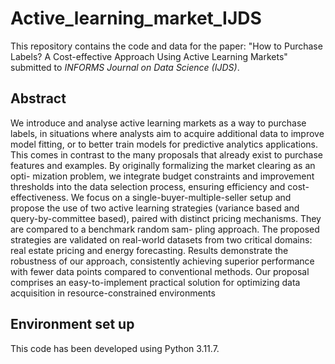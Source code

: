 # Active_learning_market_IJDS

This repository contains the code and data for the paper: "How to Purchase Labels? A Cost-effective Approach Using Active Learning Markets" submitted to *INFORMS Journal on Data Science (IJDS)*.

## Abstract

We introduce and analyse active learning markets as a way to purchase labels, in situations where analysts aim to acquire additional data to improve model fitting, or to better train models for predictive analytics applications. This comes in contrast to the many proposals that already exist to purchase
features and examples. By originally formalizing the market clearing as an opti-
mization problem, we integrate budget constraints and improvement thresholds
into the data selection process, ensuring efficiency and cost-effectiveness. We
focus on a single-buyer-multiple-seller setup and propose the use of two active
learning strategies (variance based and query-by-committee based), paired with
distinct pricing mechanisms. They are compared to a benchmark random sam-
pling approach. The proposed strategies are validated on real-world datasets
from two critical domains: real estate pricing and energy forecasting. Results
demonstrate the robustness of our approach, consistently achieving superior
performance with fewer data points compared to conventional methods. Our
proposal comprises an easy-to-implement practical solution for optimizing data
acquisition in resource-constrained environments
## Environment set up
This code has been developed using Python 3.11.7. 

